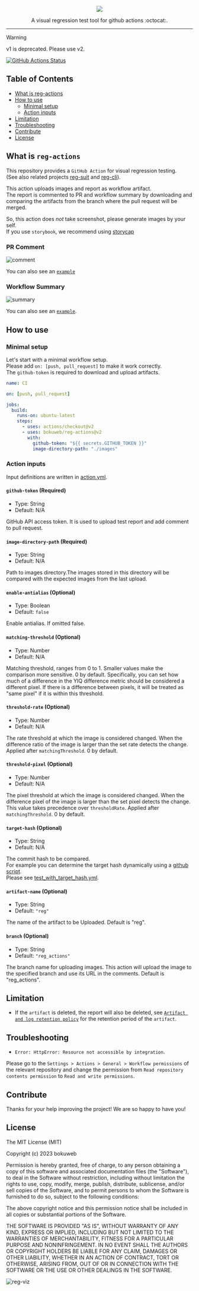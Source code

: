 <p align="center"><img src ="https://github.com/bokuweb/reg-actions/blob/main/logo.png?raw=true" /></p>

<p align="center">
    A visual regression test tool for github actions :octocat:.
</p>

---

> [!WARNING]  
> v1 is deprecated. Please use v2.

[![GitHub Actions Status](https://github.com/bokuweb/reg-actions/workflows/CI/badge.svg)](https://github.com/bokuweb/reg-actions/actions)


## Table of Contents

* [What is reg-actions](#what-is-reg-actions)
* [How to use](#how-to-use)
  * [Minimal setup](#minimal-setup)
  * [Action inputs](#action-inputs)
* [Limitation](#limitation)
* [Troubleshooting](#troubleshooting)
* [Contribute](#contribute)
* [License](#license)

## What is `reg-actions`

This repository provides a `GitHub Action` for visual regression testing.   
(See also related projects [reg-suit](https://github.com/reg-viz/reg-suit) and [reg-cli](https://github.com/reg-viz/reg-cli)).   

This action uploads images and report as workflow artifact.   
The report is commented to PR and workflow summary by downloading and comparing the artifacts from the branch where the pull request will be merged.   
   
So, this action does *not* take screenshot, please generate images by your self.   
If you use `storybook`, we recommend using [storycap](https://github.com/reg-viz/storycap)   

### PR Comment

![comment](./screenshot/comment.png)

You can also see an [`example`](https://github.com/bokuweb/reg-actions-example/pull/2#issuecomment-1774125992)

### Workflow Summary

![summary](./screenshot/summary.png)

You can also see an [`example`](https://github.com/bokuweb/reg-actions-example/actions/runs/6604684694#summary-17939150492).

## How to use

### Minimal setup

Let's start with a minimal workflow setup.    
Please add `on: [push, pull_request]` to make it work correctly.   
The `github-token` is required to download and upload artifacts.

``` yaml
name: CI

on: [push, pull_request]

jobs:
  build:
    runs-on: ubuntu-latest
    steps:
      - uses: actions/checkout@v2
      - uses: bokuweb/reg-actions@v2
        with:
          github-token: "${{ secrets.GITHUB_TOKEN }}"
          image-directory-path: "./images"
```

### Action inputs

Input definitions are written in [action.yml](./action.yml).

#### `github-token` (Required)

- Type: String
- Default: N/A

GitHub API access token.
It is used to upload test report and add comment to pull request.

#### `image-directory-path` (Required)

- Type: String
- Default: N/A

Path to images directory.The images stored in this directory will be compared with the expected images from the last upload.

#### `enable-antialias` (Optional)

- Type: Boolean
- Default: `false`

Enable antialias. If omitted false.

#### `matching-threshold` (Optional)

- Type: Number
- Default: N/A

Matching threshold, ranges from 0 to 1. Smaller values make the comparison more sensitive. 0 by default.
Specifically, you can set how much of a difference in the YIQ difference metric should be considered a different pixel.
If there is a difference between pixels, it will be treated as "same pixel" if it is within this threshold.

#### `threshold-rate` (Optional)

- Type: Number
- Default: N/A

The rate threshold at which the image is considered changed. When the difference ratio of the image is larger than the set rate detects the change. Applied after `matchingThreshold`. 0 by default.

#### `threshold-pixel` (Optional)

- Type: Number
- Default: N/A

The pixel threshold at which the image is considered changed. When the difference pixel of the image is larger than the set pixel detects the change. This value takes precedence over `thresholdRate`. Applied after `matchingThreshold`. 0 by default.

#### `target-hash` (Optional)

- Type: String
- Default: N/A

The commit hash to be compared.   
For example you can determine the target hash dynamically using a [github script](https://github.com/actions/github-script).   
Please see [test_with_target_hash.yml](./.github/workflows/test_with_target_hash.yml).

#### `artifact-name` (Optional)

- Type: String
- Default: `"reg"`

The name of the artifact to be Uploaded.
Default is "reg".

#### `branch` (Optional)

- Type: String
- Default: `"reg_actions"`

The branch name for uploading images. This action will upload the image to the specified branch and use its URL in the comments.
Default is "reg_actions".

## Limitation

- If the `artifact` is deleted, the report will also be deleted, see [`Artifact and log retention policy`](https://docs.github.com/ja/actions/learn-github-actions/usage-limits-billing-and-administration#artifact-and-log-retention-policy) for the retention period of the `artifact`.

## Troubleshooting

- `Error: HttpError: Resource not accessible by integration`.

Please go to the `Settings > Actions > General > Workflow permissions` of the relevant repository and change the permission from `Read repository contents permission` to `Read and write permissions`.


## Contribute

Thanks for your help improving the project! We are so happy to have you!

## License

The MIT License (MIT)

Copyright (c) 2023 bokuweb

Permission is hereby granted, free of charge, to any person obtaining a copy of this software and associated documentation files (the "Software"), to deal in the Software without restriction, including without limitation the rights to use, copy, modify, merge, publish, distribute, sublicense, and/or sell copies of the Software, and to permit persons to whom the Software is furnished to do so, subject to the following conditions:

The above copyright notice and this permission notice shall be included in all copies or substantial portions of the Software.

THE SOFTWARE IS PROVIDED "AS IS", WITHOUT WARRANTY OF ANY KIND, EXPRESS OR IMPLIED, INCLUDING BUT NOT LIMITED TO THE WARRANTIES OF MERCHANTABILITY, FITNESS FOR A PARTICULAR PURPOSE AND NONINFRINGEMENT. IN NO EVENT SHALL THE AUTHORS OR COPYRIGHT HOLDERS BE LIABLE FOR ANY CLAIM, DAMAGES OR OTHER LIABILITY, WHETHER IN AN ACTION OF CONTRACT, TORT OR OTHERWISE, ARISING FROM, OUT OF OR IN CONNECTION WITH THE SOFTWARE OR THE USE OR OTHER DEALINGS IN THE SOFTWARE.

![reg-viz](https://raw.githubusercontent.com/reg-viz/artwork/master/repository/footer.png)
